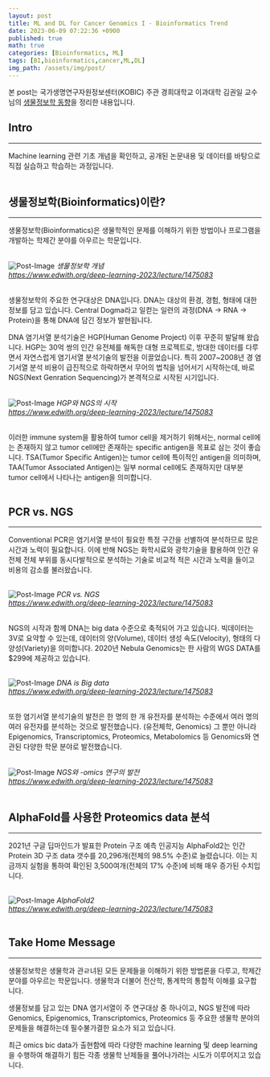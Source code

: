 ```yaml
---
layout: post
title: ML and DL for Cancer Genomics I - Bioinformatics Trend
date: 2023-06-09 07:22:36 +0900
published: true
math: true
categories: [Bioinformatics, ML]
tags: [BI,bioinformatics,cancer,ML,DL]
img_path: /assets/img/post/
---
```


본 post는 국가생명연구자원정보센터(KOBIC) 주관 경희대학교 이과대학 김권일 교수님의 [생물정보학 동향](https://www.edwith.org/deep-learning-2023/lecture/1475083, "생물정보학 동향")을 정리한 내용입니다.


## Intro
***

Machine learning 관련 기초 개념을 확인하고, 공개된 논문내용 및 데이터를 바탕으로 직접 실습하고 학습하는 과정입니다.
<br><br>


## 생물정보학(Bioinformatics)이란?
***

생물정보학(Bioinformatics)은 생물학적인 문제를 이해하기 위한 방법이나 프로그램을 개발하는 학제간 분야를 아우르는 학문입니다.
<br><br>


![Post-Image](MLDL4CancerGenome1.png)
_생물정보학 개념<br>
https://www.edwith.org/deep-learning-2023/lecture/1475083_
<br><br>


생물정보학의 주요한 연구대상은 DNA입니다. DNA는 대상의 환경, 경험, 형태에 대한 정보를 담고 있습니다. Central Dogma라고 일컫는 일련의 과정(DNA → RNA → Protein)을 통해 DNA에 담긴 정보가 발현됩니다.

DNA 염기서열 분석기술은 HGP(Human Genome Project) 이후 꾸준히 발달해 왔습니다. HGP는 30억 쌍의 인간 유전체를 해독한 대형 프로젝트로, 방대한 데이터를 다루면서 자연스럽게 염기서열 분석기술의 발전을 이끌었습니다. 특히 2007~2008년 경 염기서열 분석 비용이 급진적으로 하락하면서 무어의 법칙을 넘어서기 시작하는데, 바로 NGS(Next Genration Sequencing)가 본격적으로 시작된 시기입니다.
<br><br>


![Post-Image](MLDL4CancerGenome2.png)
_HGP와 NGS의 시작<br>
https://www.edwith.org/deep-learning-2023/lecture/1475083_
<br><br>


이러한 immune system을 활용하여 tumor cell을 제거하기 위해서는, normal cell에는  존재하지 않고 tumor cell에만 존재하는 specific antigen을 목표로 삼는 것이 좋습니다. TSA(Tumor Specific Antigen)는 tumor cell에 특이적인 antigen을 의미하며, TAA(Tumor Associated Antigen)는 일부 normal cell에도 존재하지만 대부분 tumor cell에서 나타나는 antigen을 의미합니다.
<br><br>


## PCR vs. NGS
***

Conventional PCR은 염기서열 분석이 필요한 특정 구간을 선별하여 분석하므로 많은 시간과 노력이 필요합니다. 이에 반해 NGS는 화학시료와 광학기술을 활용하여 인간 유전체 전체 부위를 동시다발적으로 분석하는 기술로 비교적 적은 시간과 노력을 들이고 비용의 감소를 불러왔습니다.
<br><br>


![Post-Image](MLDL4CancerGenome3.png)
_PCR vs. NGS<br>
https://www.edwith.org/deep-learning-2023/lecture/1475083_
<br><br>


NGS의 시작과 함께 DNA는 big data 수준으로 축적되어 가고 있습니다. 빅데이터는 3V로 요약할 수 있는데, 데이터의 양(Volume), 데이터 생성 속도(Velocity), 형태의 다양성(Variety)을 의미합니다. 2020년 Nebula Genomics는 한 사람의 WGS DATA를 $299에 제공하고 있습니다.
<br><br>


![Post-Image](MLDL4CancerGenome4.png)
_DNA is Big data<br>
https://www.edwith.org/deep-learning-2023/lecture/1475083_
<br><br>


또한 염기서열 분석기술의 발전은 한 명의 한 개 유전자를 분석하는 수준에서 여러 명의 여러 유전자를 분석하는 것으로 발전했습니다. (유전체학, Genomics) 그 뿐만 아니라 Epigenomics, Transcriptomics, Proteomics, Metabolomics 등 Genomics와 연관된 다양한 학문 분야로 발전했습니다.
<br><br>


![Post-Image](MLDL4CancerGenome5.png)
_NGS와 -omics 연구의 발전<br>
https://www.edwith.org/deep-learning-2023/lecture/1475083_
<br><br>


## AlphaFold를 사용한 Proteomics data 분석
***

2021년 구글 딥마인드가 발표한 Protein 구조 예측 인공지능 AlphaFold2는 인간 Protein 3D 구조 data 갯수를 20,296개(전체의 98.5% 수준)로 늘렸습니다. 이는 지금까지 실험을 통하여 확인된 3,500여개(전체의 17% 수준)에 비해 매우 증가된 수치입니다.
<br><br>


![Post-Image](MLDL4CancerGenome6.png)
_AlphaFold2<br>
https://www.edwith.org/deep-learning-2023/lecture/1475083_
<br><br>


## Take Home Message
***
생물정보학은 생물학과 관ㄹ녀된 모든 문제들을 이해하기 위한 방법론을 다루고, 학제간 분야를 아우르는 학문입니다. 생물학과 더불어 전산학, 통계학의 통합적 이해를 요구합니다.

생물정보를 담고 있는 DNA 염기서열이 주 연구대상 중 하나이고, NGS 발전에 따라 Genomics, Epigenomics, Transcriptomics, Proteomics 등 주요한 생물학 분야의 문제들을 해결하는데 필수불가결한 요소가 되고 있습니다.

최근 omics bic data가 출현함에 따라 다양한 machine learning 및 deep learning을 수행하여 해결하기 힘든 각종 생물학 난제들을 풀어나가려는 시도가 이루어지고 있습니다.